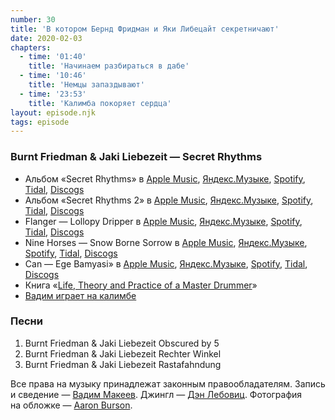 ```yaml
---
number: 30
title: 'В котором Бернд Фридман и Яки Либецайт секретничают'
date: 2020-02-03
chapters:
  - time: '01:40'
    title: 'Начинаем разбираться в дабе'
  - time: '10:46'
    title: 'Немцы запаздывают'
  - time: '23:53'
    title: 'Калимба покоряет сердца'
layout: episode.njk
tags: episode
---
```


### Burnt Friedman & Jaki Liebezeit — Secret Rhythms

- Альбом «Secret Rhythms» в
  [Apple Music](https://music.apple.com/album/79056222),
  [Яндекс.Музыке](https://music.yandex.ru/album/5291736),
  [Spotify](https://open.spotify.com/playlist/0YF7xFWWb64CNmVNxl2szn),
  [Tidal](https://tidal.com/album/87612014),
  [Discogs](https://www.discogs.com/master/14560)
- Альбом «Secret Rhythms 2» в
  [Apple Music](https://music.apple.com/album/724385391),
  [Яндекс.Музыке](https://music.yandex.ru/artist/5827924),
  [Spotify](https://open.spotify.com/playlist/4O4rpsUe0ow070B2x1YEnW),
  [Tidal](https://tidal.com/browse/album/87627098),
  [Discogs](https://www.discogs.com/master/14569)
- Flanger — Lollopy Dripper в
  [Apple Music](https://music.apple.com/album/1039499690),
  [Яндекс.Музыке](https://music.yandex.ru/album/5287433),
  [Spotify](https://open.spotify.com/album/72HlRW3bRovz07yfBPfGew),
  [Tidal](https://listen.tidal.com/album/87611022),
  [Discogs](https://www.discogs.com/master/904640)
- Nine Horses — Snow Borne Sorrow в
  [Apple Music](https://music.apple.com/album/1443833159),
  [Яндекс.Музыке](https://music.yandex.ru/artist/669938),
  [Spotify](https://open.spotify.com/album/7jTescI5fxu4l0DWKIdWCK),
  [Tidal](https://listen.tidal.com/album/76827287),
  [Discogs](https://www.discogs.com/master/13446)
- Can — Ege Bamyasi» в
  [Apple Music](https://music.apple.com/album/711468600),
  [Яндекс.Музыке](https://music.yandex.ru/album/6220066),
  [Spotify](https://open.spotify.com/playlist/2l0axAWHF5JHbi7nXrcbfi),
  [Tidal](https://tidal.com/browse/album/22662920),
  [Discogs](https://www.discogs.com/master/11693)
- Книга «[Life, Theory and Practice of a Master Drummer](https://unbound.com/books/jaki-liebezeit/)»
- [Вадим играет на калимбе](https://www.instagram.com/p/siYo6IMzgg/)

### Песни

1. Burnt Friedman & Jaki Liebezeit Obscured by 5
2. Burnt Friedman & Jaki Liebezeit Rechter Winkel
3. Burnt Friedman & Jaki Liebezeit Rastafahndung

Все права на музыку принадлежат законным правообладателям. Запись и сведение — [Вадим Макеев](https://twitter.com/pepelsbey). Джингл — [Дэн Лебовиц](https://www.youtube.com/channel/UC38A5qHrlc_Zgua7vL4b96w). Фотография на обложке — [Aaron Burson](https://unsplash.com/photos/aE3gcKW1BxU).
